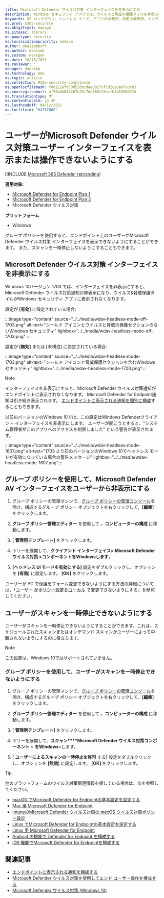 ```yaml
---
title: Microsoft Defender ウイルス対策 インターフェイスを非表示にする
description: Windows セキュリティ アプリでは、ウイルスと脅威の保護タイルを非表示にすることができます。
keywords: UI ロックダウン、ヘッドレス モード、アプリの非表示、設定の非表示、インターフェイスの非表示
ms.prod: m365-security
ms.mktglfcycl: manage
ms.sitesec: library
ms.pagetype: security
ms.localizationpriority: medium
author: denisebmsft
ms.author: deniseb
ms.custom: nextgen
ms.date: 10/18/2021
ms.reviewer: ''
manager: dansimp
ms.technology: mde
ms.topic: article
ms.collection: M365-security-compliance
ms.openlocfilehash: fdd212efd50d55bbcdae80275f5d2ca8a97cdeb3
ms.sourcegitcommit: 4f56b4b034267b28c7dd165e78ecfb4b5390087d
ms.translationtype: MT
ms.contentlocale: ja-JP
ms.lasthandoff: 04/12/2022
ms.locfileid: "64787668"
---
```

# <a name="prevent-users-from-seeing-or-interacting-with-the-microsoft-defender-antivirus-user-interface"></a>ユーザーがMicrosoft Defender ウイルス対策ユーザー インターフェイスを表示または操作できないようにする

[!INCLUDE [Microsoft 365 Defender rebranding](../../includes/microsoft-defender.md)]


**適用対象:**
- [Microsoft Defender for Endpoint Plan 1](https://go.microsoft.com/fwlink/p/?linkid=2154037)
- [Microsoft Defender for Endpoint Plan 2](https://go.microsoft.com/fwlink/p/?linkid=2154037)
- Microsoft Defender ウイルス対策

**プラットフォーム**
- Windows

グループ ポリシーを使用すると、エンドポイント上のユーザーがMicrosoft Defender ウイルス対策 インターフェイスを表示できないようにすることができます。 また、スキャンを一時停止しないようにすることもできます。

## <a name="hide-the-microsoft-defender-antivirus-interface"></a>Microsoft Defender ウイルス対策 インターフェイスを非表示にする

Windows 10バージョン 1703 では、インターフェイスを非表示にすると、Microsoft Defender ウイルス対策通知が非表示になり、ウイルス&脅威保護タイルがWindows セキュリティ アプリに表示されなくなります。

設定が **[有効]** に設定されている場合:

:::image type="content" source="../../media/wdav-headless-mode-off-1703.png" alt-text="シールド アイコンとウイルスと脅威の保護セクションのないWindows セキュリティ" lightbox="../../media/wdav-headless-mode-off-1703.png":::

設定が **[無効]** または [未構成] に設定されている場合:

:::image type="content" source="../../media/wdav-headless-mode-1703.png" alt-text="シールド アイコンと脅威保護セクションを含むWindows セキュリティ" lightbox="../../media/wdav-headless-mode-1703.png":::

> [!NOTE]
> インターフェイスを非表示にすると、Microsoft Defender ウイルス対策通知がエンドポイントに表示されなくなります。 Microsoft Defender for Endpoint通知は引き続き表示されます。 [エンドポイントに表示される通知を個別に構成](configure-notifications-microsoft-defender-antivirus.md)することもできます。

以前のバージョンのWindows 10では、この設定はWindows Defenderクライアント インターフェイスを非表示にします。 ユーザーが開こうとすると、"システム管理者がこのアプリへのアクセスを制限しました" という警告が表示されます。

:::image type="content" source="../../media/wdav-headless-mode-1607.png" alt-text="1703 より前のバージョンのWindows 10でヘッドレス モードが有効になっている場合の警告メッセージ" lightbox="../../media/wdav-headless-mode-1607.png":::

## <a name="use-group-policy-to-hide-the-microsoft-defender-av-interface-from-users"></a>グループ ポリシーを使用して、Microsoft Defender AV インターフェイスをユーザーから非表示にする

1. グループ ポリシーの管理マシンで、[グループ ポリシーの管理コンソール](/previous-versions/windows/desktop/gpmc/group-policy-management-console-portal)を開き、構成するグループ ポリシー オブジェクトを右クリックして、**[編集]** をクリックします。

2. **グループ ポリシー管理エディター** を使用して **、コンピューターの構成** に移動します。

3. [ **管理用テンプレート]** をクリックします。

4. ツリーを展開して、**クライアント インターフェイス> Microsoft Defender ウイルス対策 >コンポーネントをWindowsします**。

5. **[ヘッドレス UI モードを有効にする]** 設定をダブルクリックし、オプションを **[有効]** に設定します。 **[OK]** をクリックします。

ユーザーが PC で保護をフォーム変更できないようにする方法の詳細については、「ユーザー [がポリシー設定をローカル](configure-local-policy-overrides-microsoft-defender-antivirus.md) で変更できないようにする」を参照してください。

## <a name="prevent-users-from-pausing-a-scan"></a>ユーザーがスキャンを一時停止できないようにする

ユーザーがスキャンを一時停止できないようにすることができます。これは、スケジュールされたスキャンまたはオンデマンド スキャンがユーザーによって中断されないようにするのに役立ちます。

> [!NOTE]
> この設定は、Windows 10ではサポートされていません。

### <a name="use-group-policy-to-prevent-users-from-pausing-a-scan"></a>グループ ポリシーを使用して、ユーザーがスキャンを一時停止できないようにする

1. グループ ポリシーの管理マシンで、[グループ ポリシーの管理コンソール](/previous-versions/windows/desktop/gpmc/group-policy-management-console-portal)を開き、構成するグループ ポリシー オブジェクトを右クリックして、**[編集]** をクリックします。

2. **グループ ポリシー管理エディター** を使用して **、コンピューターの構成** に移動します。

3. [ **管理用テンプレート]** をクリックします。

4. ツリーを展開して、**スキャン****Microsoft Defender ウイルス対策コンポーネント** \> **をWindows**\>します。

5. [ **ユーザーによるスキャンの一時停止を許可** する] 設定をダブルクリックし、オプションを **[無効]** に設定します。 **[OK]** をクリックします。

> [!TIP]
> 他のプラットフォームのウイルス対策関連情報を探している場合は、次を参照してください。
> - [macOS でMicrosoft Defender for Endpointの基本設定を設定する](mac-preferences.md)
> - [Mac 用 Microsoft Defender for Endpoint](microsoft-defender-endpoint-mac.md)
> - [IntuneのMicrosoft Defender ウイルス対策の macOS ウイルス対策ポリシー設定](/mem/intune/protect/antivirus-microsoft-defender-settings-macos)
> - [Linux でMicrosoft Defender for Endpointの基本設定を設定する](linux-preferences.md)
> - [Linux 用 Microsoft Defender for Endpoint](microsoft-defender-endpoint-linux.md)
> - [Android の機能で Defender for Endpoint を構成する](android-configure.md)
> - [iOS 機能でMicrosoft Defender for Endpointを構成する](ios-configure-features.md)

## <a name="related-articles"></a>関連記事

- [エンドポイントに表示される通知を構成する](configure-notifications-microsoft-defender-antivirus.md)
- [Microsoft Defender ウイルス対策を使用してエンド ユーザー操作を構成する](configure-end-user-interaction-microsoft-defender-antivirus.md)
- [Microsoft Defender ウイルス対策 (Windows 10)](microsoft-defender-antivirus-in-windows-10.md)
